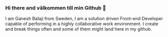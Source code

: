 ### Hi there and välkommen till min Github 👋

<!--
**Ganesh-Balaji-Radhakrishnan/Ganesh-Balaji-Radhakrishnan** is a ✨ _special_ ✨ repository because its `README.md` (this file) appears on your GitHub profile.

Here are some ideas to get you started:

- 🔭 I’m currently working on ...
- 🌱 I’m currently learning ...
- 👯 I’m looking to collaborate on ...
- 🤔 I’m looking for help with ...
- 💬 Ask me about ...
- 📫 How to reach me: ...
- 😄 Pronouns: ...
- ⚡ Fun fact: ...
-->
I am Ganesh Balaji from Sweden, I am a solution driven Front-end Developer capable of performing in a highly collaborative work environment. I create and break things often and some of them might land here in my github.
